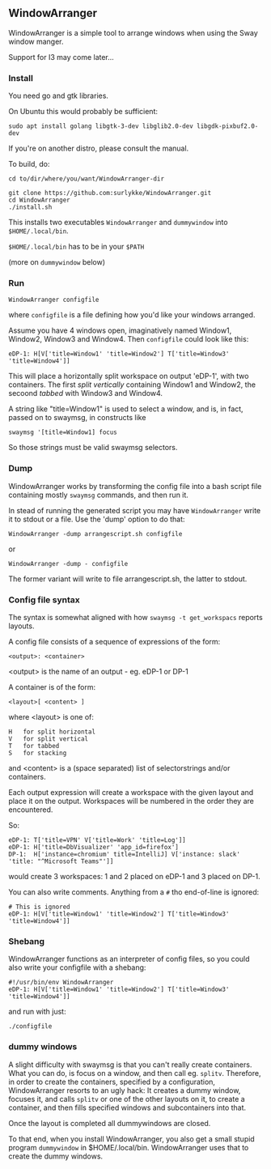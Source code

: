 ## WindowArranger

WindowArranger is a simple tool to arrange windows when using the Sway window manger.

Support for I3 may come later...

### Install

You need go and gtk libraries.

On Ubuntu this would probably be sufficient:

```
sudo apt install golang libgtk-3-dev libglib2.0-dev libgdk-pixbuf2.0-dev
```

If you're on another distro, please consult the manual.

To build, do:

```
cd to/dir/where/you/want/WindowArranger-dir

git clone https://github.com:surlykke/WindowArranger.git
cd WindowArranger
./install.sh
```

This installs two executables ```WindowArranger``` and ```dummywindow``` into ```$HOME/.local/bin```. 

```$HOME/.local/bin``` has to be in your ```$PATH```

(more on ```dummywindow``` below)

### Run

```
WindowArranger configfile
```

where `configfile` is a file defining how you'd like your windows arranged. 

Assume you have 4 windows open, imaginatively named Window1, Window2, Window3 and Window4. Then `configfile` could look like this:

```
eDP-1: H[V['title=Window1' 'title=Window2'] T['title=Window3' 'title=Window4']]
```

This will place a horizontally split workspace on output 'eDP-1', with two containers. The first _split vertically_ containing Window1 and Window2, the secoond _tabbed_ with Window3 and Window4.

A string like "title=Window1" is used to select a window, and is, in fact, passed on to swaymsg, in constructs like 

```
swaymsg '[title=Window1] focus
``` 

So those strings must be valid swaymsg selectors.

### Dump

WindowArranger works by transforming the config file into a bash script file containing mostly ```swaymsg``` commands, and then run it.

In stead of running the generated script you may have `WindowArranger` write it to stdout or a file. Use the 'dump' option to do that:

```
WindowArranger -dump arrangescript.sh configfile
```

or

```
WindowArranger -dump - configfile
```

The former variant will write to file arrangescript.sh, the latter to stdout.

### Config file syntax

The syntax is somewhat aligned with how ```swaymsg -t get_workspacs``` reports layouts.

A config file consists of a sequence of expressions of the form:

```
<output>: <container>
```

&lt;output&gt; is the name of an output - eg. eDP-1 or DP-1

A container is of the form:
```
<layout>[ <content> ]
```
where &lt;layout&gt; is one of:
```
H   for split horizontal
V   for split vertical
T   for tabbed
S   for stacking
```

and &lt;content&gt; is a (space separated) list of selectorstrings and/or containers. 

Each output expression will create a workspace with the given layout and place it on the output. Workspaces will be numbered in the order they are encountered. 

So:

```
eDP-1: T['title=VPN' V['title=Work' 'title=Log']]
eDP-1: H['title=DbVisualizer' 'app_id=firefox']
DP-1:  H['instance=chromium' title=IntelliJ] V['instance: slack' 'title: "^Microsoft Teams"']]
```

would create 3 workspaces: 1 and 2 placed on eDP-1 and 3 placed on DP-1.

You can also write comments. Anything from a `#` tho end-of-line is ignored:

```
# This is ignored
eDP-1: H[V['title=Window1' 'title=Window2'] T['title=Window3' 'title=Window4']]
```


### Shebang

WindowArranger functions as an interpreter of config files, so you could also write your configfile with a shebang:

```
#!/usr/bin/env WindowArranger
eDP-1: H[V['title=Window1' 'title=Window2'] T['title=Window3' 'title=Window4']]
```

and run with just:

```
./configfile
```

### dummy windows

A slight difficulty with swaymsg is that you can't really create containers. What you can do, is focus on a window, and then call eg. `splitv`. Therefore, in order to create the containers, specified by a configuration, WindowArranger resorts to an ugly hack: It creates a dummy window, focuses it, and calls `splitv` or one of the other layouts on it, to create a container, and then fills specified windows and subcontainers into that.

Once the layout is completed all dummywindows are closed. 

To that end, when you install WindowArranger, you also get a small stupid program `dummywindow` in $HOME/.local/bin. WindowArranger uses that to create the dummy windows. 
